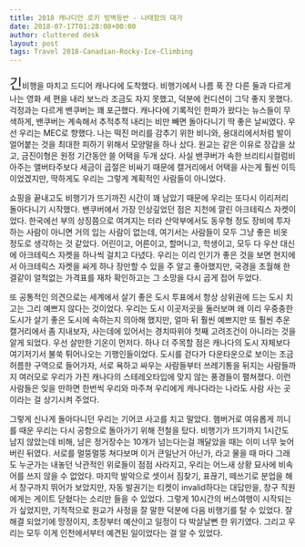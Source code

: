 ```yaml
---
title: 2018 캐나디안 로키 빙벽등반 - 나태함의 대가
date: 2018-07-17T01:28:08+00:00
author: cluttered desk
layout: post
tags: Travel 2018-Canadian-Rocky-Ice-Climbing
---
```


<span style="font-size:24px;">긴</span>비행을 마치고 드디어 캐나다에 도착했다. 비행기에서 나름 푹 잔 다른 둘과 다르게 나는 영화 세 편을 내리 보느라 조금도 자지 못했고, 덕분에 컨디션이 그닥 좋지 못했다. 걱정과는 다르게 밴쿠버는 꽤 포근했다. 캐나다에 기록적인 한파가 왔다는 뉴스들이 무색하게, 밴쿠버는 계속해서 추적추적 내리는 비만 빼면 돌아다니기 딱 좋은 날씨였다. 우선 우리는 MEC로 향했다. 나는 떡진 머리를 감추기 위한 비니와, 용대리에서처럼 발이 얼어붙는 것을 최대한 피하기 위해서 모양말을 하나 샀다. 원교는 같은 이유로 장갑을 샀고, 금진이형은 원정 기간동안 쓸 어택을 두개 샀다. 사실 밴쿠버가 속한 브리티시컬럼비아주는 앨버타주보다 세금이 곱절은 비싸기 때문에 캘거리에서 어택을 사는게 훨씬 이득이었겠지만, 딱하게도 우리는 그렇게 계획적인 사람들이 아니었다. 

쇼핑을 끝내고도 비행기가 뜨기까진 시간이 꽤 남았기 때문에 우리는 또다시 이리저리 돌아다니기 시작했다. 밴쿠버에서 가장 인상깊었던 점은 지천에 깔린 아크테릭스 자켓이었다. 한국에선 부의 상징쯤으로 여겨지는 터라 산악부에서도 동우형 정도 장비에 투자하는 사람이 아니면 거의 입는 사람이 없는데, 여기서는 사람들이 모두 그냥 좋은 비옷 정도로 생각하는 것 같았다. 어린이고, 어른이고, 할머니고, 학생이고, 모두 다 우산 대신에 아크테릭스 자켓을 하나씩 걸치고 다녔다. 우리는 이리 인기가 좋은 것을 보면 현지에서 아크테릭스 자켓을 싸게 하나 장만할 수 있을 주 알고 좋아했지만, 국경을 초월해 한결같이 얼척없는 가격표를 재차 확인하고는 그 소망을 다시 곱게 접어 두었다.

 또 공통적인 의견으로는 세계에서 살기 좋은 도시 투표에서 항상 상위권에 드는 도시 치고는 그리 예쁘지 않다는 것이었다. 우리는 도시 이곳저곳을 둘러보며 왜 이리 우중충한 도시가 살기 좋은 도시에 속하는지 의아해 했지만, 얼마 뒤 훨씬 예쁘지만 또 훨씬 추운 캘거리에서 좀 지내보자, 사는데에 있어서는 경치따위야 첫째 고려조건이 아니라는 것을 알게 되었다. 우선 살만한 기온이 먼저다. 하나 더 주목할 점은 캐나다의 도시 자체보다 여기저기서 불쑥 튀어나오는 기행인들이었다. 도시를 걷다가 다운타운으로 보이는 조금 허름한 구역으로 들어가자, 서로 욕하고 싸우는 사람들부터 쓰레기통을 뒤지는 사람들까지 여러모로 우리가 가진 캐나다의 스테레오타입에 맞지 않는 풍경들이 펼쳐졌다. 이런 사람들은 잊을 만하면 한번씩 우리와 마주쳐 우리에게 캐나다라는 나라도 사람 사는 곳이라는 걸 상기시켜 주었다.

그렇게 신나게 돌아다니던 우리는 기어코 사고를 치고 말았다. 햄버거로 여유롭게 끼니를 때운 우리는 다시 공항으로 돌아가기 위해 전철을 탔다. 비행기가 뜨기까지 1시간도 남지 않았는데 비해, 남은 정거장수는 10개가 넘는다는걸 깨달았을 때는 이미 너무 늦어버린 뒤였다. 서로를 멀뚱멀뚱 쳐다보며 이거 큰일난거 아닌가, 라고 물을 때 마다 그래도 누군가는 내놓던 낙관적인 위로들이 점점 사라지고, 우리는 어느새 상황 묘사에 비속어를 쓰지 않을 수 없었다. 마지막 발악으로 셋이서 짐찾기, 표끊기, 떼쓰기로 분업을 해서 창구까지 뛰어가 보았지만, 자동 발권기는 티켓이 invalid하다는 대답만을, 창구 직원에게는 게이트 닫혔다는 소리만 들을 수 있었다. 그렇게 10시간의 버스여행이 시작되는가 싶었지만, 기적적으로 원교가 사정을 잘 말한 덕분에 다음 비행기를 탈 수 있었다. 잘 해결 되었기에 망정이지, 초장부터 예산이고 일정이 다 박살날뻔 한 위기였다. 그리고 우리는 모두 이게 인천에서부터 예견된 일이었다는 걸 알 수 있었다.